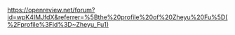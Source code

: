 https://openreview.net/forum?id=wpK4IMJfdX&referrer=%5Bthe%20profile%20of%20Zheyu%20Fu%5D(%2Fprofile%3Fid%3D~Zheyu_Fu1)
